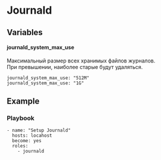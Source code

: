 # Journald


## Variables
#### journald_system_max_use
Максимальный размер всех хранимых файлов журналов.<br/>
При превышении, наиболее старые будут удаляться.
```
journald_system_max_use: "512M"
journald_system_max_use: "1G"
```


## Example
### Playbook
```
- name: "Setup Journald"
  hosts: locahost
  become: yes
  roles:
    - journald
```
